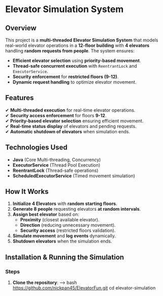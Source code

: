 # Elevator Simulation System

## Overview
This project is a **multi-threaded Elevator Simulation System** that models real-world elevator operations in a **12-floor building** with **4 elevators** handling **random requests from people**. The system ensures:
- **Efficient elevator selection** using **priority-based movement**.
- **Thread-safe concurrent execution** with `ReentrantLock` and `ExecutorService`.
- **Security enforcement** for **restricted floors (9-12)**.
- **Dynamic request handling** to optimize elevator movement.
  
## Features
✔ **Multi-threaded execution** for real-time elevator operations.  
✔ **Security access enforcement** for floors **9-12**.  
✔ **Priority-based elevator selection** ensuring efficient movement.  
✔ **Real-time status display** of elevators and pending requests.  
✔ **Automatic shutdown of elevators** when simulation ends.  

## Technologies Used
- **Java** (Core Multi-threading, Concurrency)
- **ExecutorService** (Thread Pool Execution)
- **ReentrantLock** (Thread-safe operations)
- **ScheduledExecutorService** (Timed movement simulation)

## How It Works
1. **Initialize 4 Elevators** with **random starting floors**.
2. **Generate 8 people** requesting elevators **at random intervals**.
3. **Assign best elevator** based on:
   - **Proximity** (closest available elevator).
   - **Direction** (reducing unnecessary movement).
   - **Security access** (restricted floors validation).
4. **Simulate movement** and **log events** dynamically.
5. **Shutdown elevators** when the simulation ends.

## Installation & Running the Simulation
### **Steps**
1. **Clone the repository**:
   --> bash
   https://github.com/nickpan45/ElevatorFun.git
   cd elevator-simulation